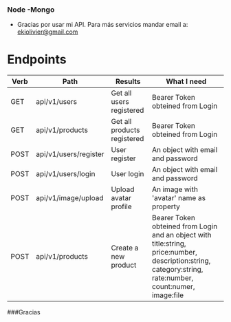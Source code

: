### Node -Mongo

- Gracias por usar mi API. Para más servicios mandar email a: ekiolivier@gmail.com

# Endpoints

Verb  | Path | Results | What I need
--- | --- | --- | ---
GET  | api/v1/users | Get all users registered | Bearer Token obteined from Login
GET  | api/v1/products | Get all products registered | Bearer Token obteined from Login
POST  | api/v1/users/register | User register | An object with email and password
POST  | api/v1/users/login| User login | An object with email and password
POST  | api/v1/image/upload | Upload avatar profile | An image with 'avatar' name as property
POST  | api/v1/products | Create a new product | Bearer Token obteined from Login and an object with title:string, price:number, description:string, category:string, rate:number, count:numer, image:file





###Gracias

